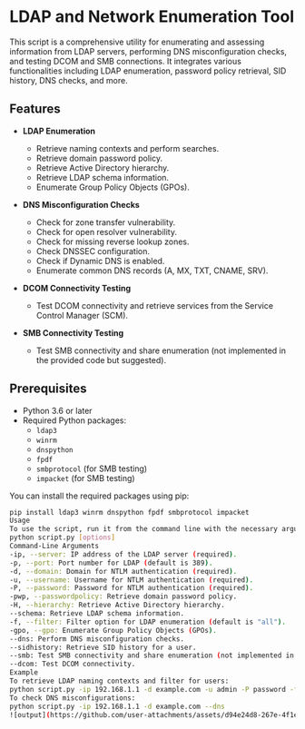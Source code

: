 # LDAP and Network Enumeration Tool

This script is a comprehensive utility for enumerating and assessing information from LDAP servers, performing DNS misconfiguration checks, and testing DCOM and SMB connections. It integrates various functionalities including LDAP enumeration, password policy retrieval, SID history, DNS checks, and more.

## Features

- **LDAP Enumeration**
  - Retrieve naming contexts and perform searches.
  - Retrieve domain password policy.
  - Retrieve Active Directory hierarchy.
  - Retrieve LDAP schema information.
  - Enumerate Group Policy Objects (GPOs).

- **DNS Misconfiguration Checks**
  - Check for zone transfer vulnerability.
  - Check for open resolver vulnerability.
  - Check for missing reverse lookup zones.
  - Check DNSSEC configuration.
  - Check if Dynamic DNS is enabled.
  - Enumerate common DNS records (A, MX, TXT, CNAME, SRV).

- **DCOM Connectivity Testing**
  - Test DCOM connectivity and retrieve services from the Service Control Manager (SCM).

- **SMB Connectivity Testing**
  - Test SMB connectivity and share enumeration (not implemented in the provided code but suggested).

## Prerequisites

- Python 3.6 or later
- Required Python packages:
  - `ldap3`
  - `winrm`
  - `dnspython`
  - `fpdf`
  - `smbprotocol` (for SMB testing)
  - `impacket` (for SMB testing)

You can install the required packages using pip:

```bash
pip install ldap3 winrm dnspython fpdf smbprotocol impacket
Usage
To use the script, run it from the command line with the necessary arguments. Below is the general syntax:
python script.py [options]
Command-Line Arguments
-ip, --server: IP address of the LDAP server (required).
-p, --port: Port number for LDAP (default is 389).
-d, --domain: Domain for NTLM authentication (required).
-u, --username: Username for NTLM authentication (required).
-P, --password: Password for NTLM authentication (required).
-pwp, --passwordpolicy: Retrieve domain password policy.
-H, --hierarchy: Retrieve Active Directory hierarchy.
--schema: Retrieve LDAP schema information.
-f, --filter: Filter option for LDAP enumeration (default is "all").
-gpo, --gpo: Enumerate Group Policy Objects (GPOs).
--dns: Perform DNS misconfiguration checks.
--sidhistory: Retrieve SID history for a user.
--smb: Test SMB connectivity and share enumeration (not implemented in the provided code but suggested).
--dcom: Test DCOM connectivity.
Example
To retrieve LDAP naming contexts and filter for users:
python script.py -ip 192.168.1.1 -d example.com -u admin -P password -f users
To check DNS misconfigurations:
python script.py -ip 192.168.1.1 -d example.com --dns
![output](https://github.com/user-attachments/assets/d94e24d8-267e-4f1e-a798-80044cda99db)


